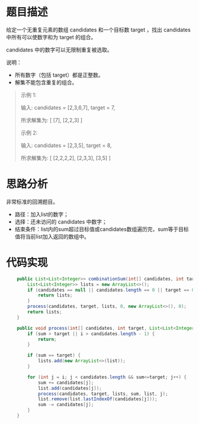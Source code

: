 # 题目描述
给定一个无重复元素的数组 candidates 和一个目标数 target ，找出 candidates 中所有可以使数字和为 target 的组合。

candidates 中的数字可以无限制重复被选取。

说明：

- 所有数字（包括 target）都是正整数。
- 解集不能包含重复的组合。 
> 
> 示例 1:
> 
> 输入: candidates = [2,3,6,7], target = 7,
> 
> 所求解集为:
> [
>   [7],
>   [2,2,3]
> ]
> 
> 示例 2:
> 
> 输入: candidates = [2,3,5], target = 8,
> 
> 所求解集为:
> [
>   [2,2,2,2],
>   [2,3,3],
>   [3,5]
> ]

# 思路分析
非常标准的回溯题目。

- 路径：加入list的数字；
- 选择：还未访问的 candidates 中数字；
- 结束条件：list内的sum超过目标值或candidates数组遍历完，sum等于目标值将当前list加入返回的数组中。


# 代码实现
```java
    public List<List<Integer>> combinationSum(int[] candidates, int target) {
        List<List<Integer>> lists = new ArrayList<>();
        if (candidates == null || candidates.length == 0 || target == 0) {
            return lists;
        }
        process(candidates, target, lists, 0, new ArrayList<>(), 0);
        return lists;
    }

    public void process(int[] candidates, int target, List<List<Integer>> lists, int sum, List<Integer> list, int i) {
        if (sum > target || i > candidates.length - 1) {
            return;
        }

        if (sum == target) {
            lists.add(new ArrayList<>(list));
        }

        for (int j = i; j < candidates.length && sum<=target; j++) {
            sum += candidates[j];
            list.add(candidates[j]);
            process(candidates, target, lists, sum, list, j);
            list.remove(list.lastIndexOf(candidates[j]));
            sum -= candidates[j];
        }
    }
```